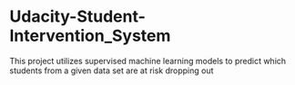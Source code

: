 # Udacity-Student-Intervention_System
This project utilizes supervised machine learning models to predict which students from a given data set are at risk dropping out
